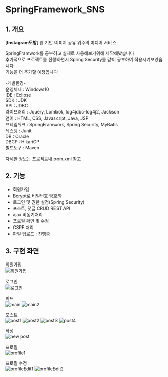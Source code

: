 SpringFramework_SNS
======================
  
## 1. 개요
[**Instagram모방**] 웹 기반 이미지 공유 위주의 미디어 서비스  
  
SpringFramwork를 공부하고 실제로 사용해보기위해 제작해봤습니다  
추가적으로 프로젝트를 진행하면서 Spring Security를 같이 공부하여 적용시켜보았습니다  
기능을 더 추가할 예정입니다  

-개발환경-  
운영체제 : Windows10  
IDE : Eclipse  
SDK : JDK  
API : JDBC  
라이브러리 : Jquery, Lombok, log4jdbc-log4j2, Jackson  
언어 : HTML, CSS, Javascript, Java, JSP  
프레임워크 : SpringFramwork, Spring Security, MyBatis  
테스팅 : Junit  
DB : Oracle  
DBCP : HikariCP  
빌드도구 : Maven  
  
자세한 정보는 프로젝트내 pom.xml 참고  
  
## 2. 기능
- 회원가입
- Bcrypt로 비밀번호 암호화
- 로그인 및 권한 설정(Spring Security)
- 포스트, 댓글 CRUD REST API
- ajax 비동기처리
- 프로필 확인 및 수정
- CSRF 처리
- 파일 업로드 : 진행중

## 3. 구현 화면

회원가입  
![회원가입](https://user-images.githubusercontent.com/37768443/95827400-a7571d80-0d6e-11eb-8ddb-0497a4a62898.PNG)

로그인  
![로그인](https://user-images.githubusercontent.com/37768443/95827412-ae7e2b80-0d6e-11eb-9f20-be8cce225b76.PNG)

피드  
![main](https://user-images.githubusercontent.com/37768443/95827470-bfc73800-0d6e-11eb-9e8f-e9c31fcdc12d.PNG)
![main2](https://user-images.githubusercontent.com/37768443/95827477-c190fb80-0d6e-11eb-83c7-f8f10ea05250.PNG)

포스트  
![post1](https://user-images.githubusercontent.com/37768443/95827514-cbb2fa00-0d6e-11eb-8af9-7e9631ad02ad.PNG)
![post2](https://user-images.githubusercontent.com/37768443/95827517-cd7cbd80-0d6e-11eb-9297-09b8b60b3d7f.PNG)
![post3](https://user-images.githubusercontent.com/37768443/95827538-d2417180-0d6e-11eb-9887-d524d45c904d.PNG)
![post4](https://user-images.githubusercontent.com/37768443/95827545-d40b3500-0d6e-11eb-9fd9-a6c7e776f22c.PNG)

작성  
![new post](https://user-images.githubusercontent.com/37768443/95827565-db324300-0d6e-11eb-9b4a-916d1f1d5167.PNG)

프로필  
![profile1](https://user-images.githubusercontent.com/37768443/95827586-e2595100-0d6e-11eb-914a-c9ce9fc0d363.PNG)

프로필 수정  
![profileEdit1](https://user-images.githubusercontent.com/37768443/95827611-e8e7c880-0d6e-11eb-8f0e-f445275b2d1c.PNG)
![profileEdit2](https://user-images.githubusercontent.com/37768443/95827617-eab18c00-0d6e-11eb-9d91-ec649be3c47a.PNG)

